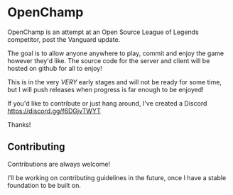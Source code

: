 
# OpenChamp
 OpenChamp is an attempt at an Open Source League of Legends competitor, post the Vanguard update. 
 
 The goal is to allow anyone anywhere to play, commit and enjoy the game however they'd like. The source code for the server and client will be hosted on github for all to enjoy!

 This is in the very _VERY_ early stages and will not be ready for some time, but I will push releases when progress is far enough to be enjoyed!

 If you'd like to contribute or just hang around, I've created a Discord 
 https://discord.gg/f6DGjvTWYT

 Thanks!

 
## Contributing

Contributions are always welcome!

I'll be working on contributing guidelines in the future, once I have a stable foundation to be built on.
